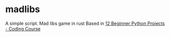 # madlibs
A simple script. Mad libs game in rust
Based in [12 Beginner Python Projects - Coding Course](https://www.youtube.com/watch?v=8ext9G7xspg&t=363s)
